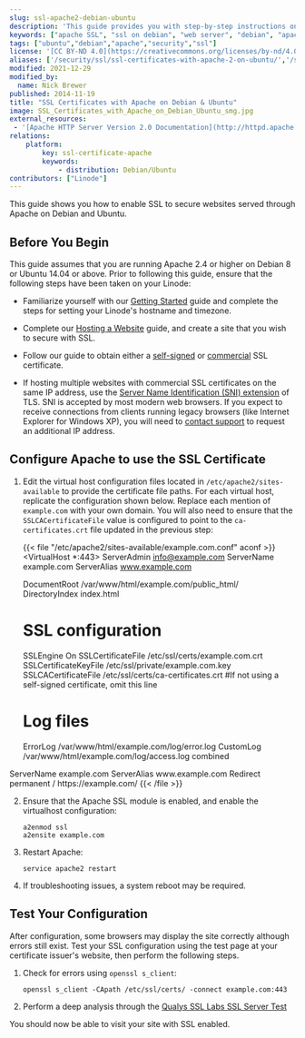 ```yaml
---
slug: ssl-apache2-debian-ubuntu
description: 'This guide provides you with step-by-step instructions on how to enable SSL to secure websites served through the Apache web server on Debian or Ubuntu.'
keywords: ["apache SSL", "ssl on debian", "web server", "debian", "apache", "ssl", "ubuntu", "ssl on ubuntu"]
tags: ["ubuntu","debian","apache","security","ssl"]
license: '[CC BY-ND 4.0](https://creativecommons.org/licenses/by-nd/4.0)'
aliases: ['/security/ssl/ssl-certificates-with-apache-2-on-ubuntu/','/security/ssl/ssl-apache2-debian-ubuntu/','/web-servers/apache/ssl-guides/ubuntu-12.04-precise-pangolin/']
modified: 2021-12-29
modified_by:
  name: Nick Brewer
published: 2014-11-19
title: "SSL Certificates with Apache on Debian & Ubuntu"
image: SSL_Certificates_with_Apache_on_Debian_Ubuntu_smg.jpg
external_resources:
 - '[Apache HTTP Server Version 2.0 Documentation](http://httpd.apache.org/docs/2.4/)'
relations:
    platform:
        key: ssl-certificate-apache
        keywords:
            - distribution: Debian/Ubuntu
contributors: ["Linode"]
---
```


This guide shows you how to enable SSL to secure websites served through Apache on Debian and Ubuntu.

## Before You Begin

This guide assumes that you are running Apache 2.4 or higher on Debian 8 or Ubuntu 14.04 or above. Prior to following this guide, ensure that the following steps have been taken on your Linode:

-  Familiarize yourself with our [Getting Started](/docs/products/platform/get-started/) guide and complete the steps for setting your Linode's hostname and timezone.

-  Complete our [Hosting a Website](/docs/guides/hosting-a-website-ubuntu-18-04/) guide, and create a site that you wish to secure with SSL.

-  Follow our guide to obtain either a [self-signed](/docs/guides/create-a-self-signed-tls-certificate/) or [commercial](/docs/guides/obtain-a-commercially-signed-tls-certificate/) SSL certificate.

-  If hosting multiple websites with commercial SSL certificates on the same IP address, use the [Server Name Identification (SNI) extension](https://wiki.apache.org/httpd/NameBasedSSLVHostsWithSNI) of TLS. SNI is accepted by most modern web browsers. If you expect to receive connections from clients running legacy browsers (like Internet Explorer for Windows XP), you will need to [contact support](/docs/products/platform/get-started/guides/support/) to request an additional IP address.

## Configure Apache to use the SSL Certificate

1.  Edit the virtual host configuration files located in `/etc/apache2/sites-available` to provide the certificate file paths. For each virtual host, replicate the configuration shown below. Replace each mention of `example.com` with your own domain. You will also need to ensure that the `SSLCACertificateFile` value is configured to point to the `ca-certificates.crt` file updated in the previous step:

    {{< file "/etc/apache2/sites-available/example.com.conf" aconf >}}
<VirtualHost *:443>
    ServerAdmin info@example.com
    ServerName example.com
    ServerAlias www.example.com

    DocumentRoot /var/www/html/example.com/public_html/
    DirectoryIndex index.html

    # SSL configuration
    SSLEngine On
    SSLCertificateFile /etc/ssl/certs/example.com.crt
    SSLCertificateKeyFile /etc/ssl/private/example.com.key
    SSLCACertificateFile /etc/ssl/certs/ca-certificates.crt  #If not using a self-signed certificate, omit this line

    # Log files
    ErrorLog /var/www/html/example.com/log/error.log
    CustomLog /var/www/html/example.com/log/access.log combined
</VirtualHost>
<VirtualHost *:80>
    ServerName example.com
    ServerAlias www.example.com
    Redirect permanent / https://example.com/
</VirtualHost>
{{< /file >}}


2.  Ensure that the Apache SSL module is enabled, and enable the virtualhost configuration:

        a2enmod ssl
        a2ensite example.com

3.  Restart Apache:

        service apache2 restart

4.  If troubleshooting issues, a system reboot may be required.

## Test Your Configuration

After configuration, some browsers may display the site correctly although errors still exist. Test your SSL configuration using the test page at your certificate issuer's website, then perform the following steps.

1.  Check for errors using `openssl s_client`:

        openssl s_client -CApath /etc/ssl/certs/ -connect example.com:443

2.  Perform a deep analysis through the [Qualys SSL Labs SSL Server Test](https://www.ssllabs.com/ssltest/)

You should now be able to visit your site with SSL enabled.
